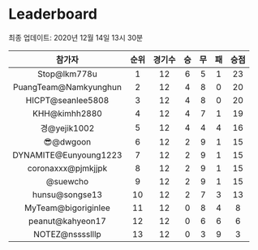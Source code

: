 # Leaderboard
최종 업데이트: 2020년 12월 14일 13시 30분




| 참가자 | 순위 | 경기수 | 승 | 무 | 패 | 승점 |
|:---:|:---:|:---:|:---:|:---:|:---:|:---:|
| Stop@lkm778u | 1 | 12 | 6 | 5 | 1 | 23 |
| PuangTeam@Namkyunghun | 2 | 12 | 4 | 8 | 0 | 20 |
| HICPT@seanlee5808 | 3 | 12 | 4 | 8 | 0 | 20 |
| KHH@kimhh2880 | 4 | 12 | 4 | 7 | 1 | 19 |
| 경@yejik1002 | 5 | 12 | 4 | 4 | 4 | 16 |
| 😎@dwgoon | 6 | 12 | 2 | 9 | 1 | 15 |
| DYNAMITE@Eunyoung1223 | 7 | 12 | 2 | 9 | 1 | 15 |
| coronaxxx@pjmkjjpk | 8 | 12 | 2 | 9 | 1 | 15 |
| @suewcho | 9 | 12 | 2 | 9 | 1 | 15 |
| hunsu@songse13 | 10 | 12 | 2 | 7 | 3 | 13 |
| MyTeam@bigoriginlee | 11 | 12 | 0 | 8 | 4 | 8 |
| peanut@kahyeon17 | 12 | 12 | 0 | 6 | 6 | 6 |
| NOTEZ@nsssslllp | 13 | 12 | 0 | 3 | 9 | 3 |